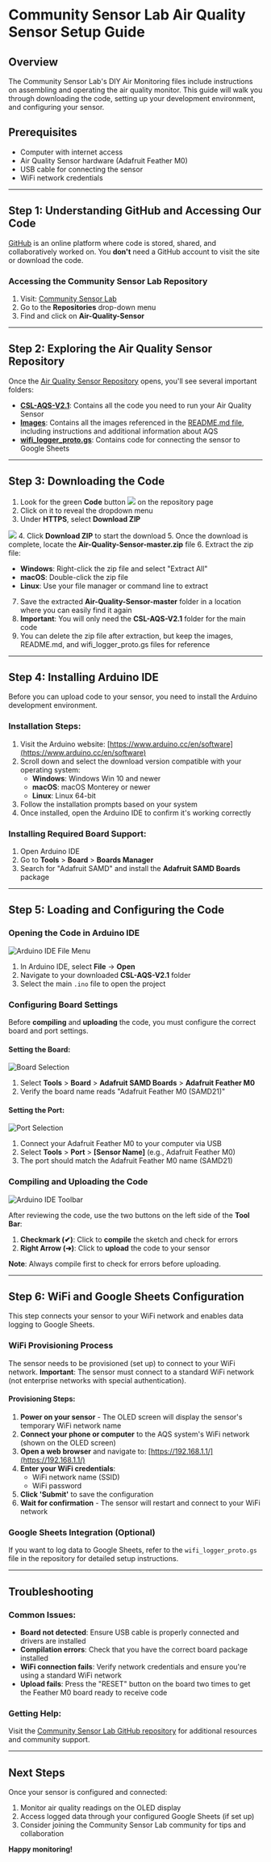 # Community Sensor Lab Air Quality Sensor Setup Guide

## Overview
The Community Sensor Lab's DIY Air Monitoring files include instructions on assembling and operating the air quality monitor. This guide will walk you through downloading the code, setting up your development environment, and configuring your sensor.

## Prerequisites
- Computer with internet access
- Air Quality Sensor hardware (Adafruit Feather M0)
- USB cable for connecting the sensor
- WiFi network credentials

---

## Step 1: Understanding GitHub and Accessing Our Code

[GitHub](https://github.com/) is an online platform where code is stored, shared, and collaboratively worked on. You **don't** need a GitHub account to visit the site or download the code.

### Accessing the Community Sensor Lab Repository

1. Visit: [Community Sensor Lab](https://github.com/Community-Sensor-Lab)
2. Go to the **Repositories** drop-down menu
3. Find and click on **Air-Quality-Sensor**

---

## Step 2: Exploring the Air Quality Sensor Repository

Once the [Air Quality Sensor Repository](https://github.com/Community-Sensor-Lab/Air-Quality-Sensor) opens, you'll see several important folders:

- **[CSL-AQS-V2.1](https://github.com/Community-Sensor-Lab/Air-Quality-Sensor/tree/master/CSL-AQS-V4)**: Contains all the code you need to run your Air Quality Sensor
- **[Images](https://github.com/Community-Sensor-Lab/Air-Quality-Sensor/tree/master/images)**: Contains all the images referenced in the [README.md file](https://github.com/Community-Sensor-Lab/Air-Quality-Sensor/blob/master/README.md), including instructions and additional information about AQS
- **[wifi_logger_proto.gs](https://github.com/Community-Sensor-Lab/Air-Quality-Sensor/blob/master/wifi_logger_proto.gs)**: Contains code for connecting the sensor to Google Sheets

---

## Step 3: Downloading the Code

1. Look for the green **Code** button ![](../images/green_code_button.JPG) on the repository page
2. Click on it to reveal the dropdown menu
3. Under **HTTPS**, select **Download ZIP**

![](../images/zip.JPG)
4. Click **Download ZIP** to start the download
5. Once the download is complete, locate the **Air-Quality-Sensor-master.zip** file
6. Extract the zip file:
   - **Windows**: Right-click the zip file and select "Extract All"
   - **macOS**: Double-click the zip file
   - **Linux**: Use your file manager or command line to extract
7. Save the extracted **Air-Quality-Sensor-master** folder in a location where you can easily find it again
8. **Important**: You will only need the **CSL-AQS-V2.1** folder for the main code
9. You can delete the zip file after extraction, but keep the images, README.md, and wifi_logger_proto.gs files for reference

---

## Step 4: Installing Arduino IDE

Before you can upload code to your sensor, you need to install the Arduino development environment.

### Installation Steps:

1. Visit the Arduino website: [https://www.arduino.cc/en/software](https://www.arduino.cc/en/software)
2. Scroll down and select the download version compatible with your operating system:
   - **Windows**: Windows Win 10 and newer
   - **macOS**: macOS Monterey or newer
   - **Linux**: Linux 64-bit
3. Follow the installation prompts based on your system
4. Once installed, open the Arduino IDE to confirm it's working correctly

### Installing Required Board Support:
1. Open Arduino IDE
2. Go to **Tools** > **Board** > **Boards Manager**
3. Search for "Adafruit SAMD" and install the **Adafruit SAMD Boards** package

---

## Step 5: Loading and Configuring the Code

### Opening the Code in Arduino IDE

![Arduino IDE File Menu](../images/CSL_Air_Quality_Sensor_AQS_GitHub1.JPG)

1. In Arduino IDE, select **File** → **Open**
2. Navigate to your downloaded **CSL-AQS-V2.1** folder
3. Select the main `.ino` file to open the project

### Configuring Board Settings

Before **compiling** and **uploading** the code, you must configure the correct board and port settings.

#### Setting the Board:
![Board Selection](../images/CSL_Air_Quality_Sensor_AQS_GitHub2.JPG)

1. Select **Tools** > **Board** > **Adafruit SAMD Boards** > **Adafruit Feather M0**
2. Verify the board name reads "Adafruit Feather M0 (SAMD21)"

#### Setting the Port:
![Port Selection](../images/CSL_Air_Quality_Sensor_AQS_GitHub3.JPG)

1. Connect your Adafruit Feather M0 to your computer via USB
2. Select **Tools** > **Port** > **[Sensor Name]** (e.g., Adafruit Feather M0)
3. The port should match the Adafruit Feather M0 name (SAMD21)

### Compiling and Uploading the Code

![Arduino IDE Toolbar](../images/CSL_Air_Quality_Sensor_AQS_GitHub4.JPG)

After reviewing the code, use the two buttons on the left side of the **Tool Bar**:

1. **Checkmark (✔)**: Click to **compile** the sketch and check for errors
2. **Right Arrow (➔)**: Click to **upload** the code to your sensor

**Note**: Always compile first to check for errors before uploading.

---

## Step 6: WiFi and Google Sheets Configuration

This step connects your sensor to your WiFi network and enables data logging to Google Sheets.

### WiFi Provisioning Process

The sensor needs to be provisioned (set up) to connect to your WiFi network. **Important**: The sensor must connect to a standard WiFi network (not enterprise networks with special authentication).

#### Provisioning Steps:

1. **Power on your sensor** - The OLED screen will display the sensor's temporary WiFi network name
2. **Connect your phone or computer** to the AQS system's WiFi network (shown on the OLED screen)
3. **Open a web browser** and navigate to: [https://192.168.1.1/](https://192.168.1.1/)
4. **Enter your WiFi credentials**:
   - WiFi network name (SSID)
   - WiFi password
5. **Click 'Submit'** to save the configuration
6. **Wait for confirmation** - The sensor will restart and connect to your WiFi network

### Google Sheets Integration (Optional)

If you want to log data to Google Sheets, refer to the `wifi_logger_proto.gs` file in the repository for detailed setup instructions.

---

## Troubleshooting

### Common Issues:

- **Board not detected**: Ensure USB cable is properly connected and drivers are installed
- **Compilation errors**: Check that you have the correct board package installed
- **WiFi connection fails**: Verify network credentials and ensure you're using a standard WiFi network
- **Upload fails**: Press the "RESET" button on the board two times to get the Feather M0 board ready to receive code

### Getting Help:

Visit the [Community Sensor Lab GitHub repository](https://github.com/Community-Sensor-Lab/Air-Quality-Sensor) for additional resources and community support.

---

## Next Steps

Once your sensor is configured and connected:
1. Monitor air quality readings on the OLED display
2. Access logged data through your configured Google Sheets (if set up)
3. Consider joining the Community Sensor Lab community for tips and collaboration

**Happy monitoring!**